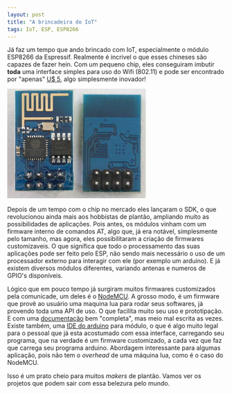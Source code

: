 ```yaml
---
layout: post
title: "A brincadeira do IoT"
tags: IoT, ESP, ESP8266
---
```


Já faz um tempo que ando brincado com IoT, especialmente o módulo ESP8266 da Espressif. Realmente é incrivel o que esses chineses são capazes de fazer hein. Com um pequeno chip, eles conseguiram imbutir **toda** uma interface simples para uso do Wifi (802.11) e pode ser encontrado por "apenas" [U$ 5](http://pt.aliexpress.com/wholesale?catId=0&initiative_id=SB_20150919053814&SearchText=ESP8266+01 "No momento em que escrevo esse artigo"), algo simplesmente inovador!

![placeholder](https://raw.githubusercontent.com/djunho/djunho.github.io/master/Imagens/ESP8266-01.jpg "Módulo modelo 01")

Depois de um tempo com o chip no mercado eles lançaram o SDK, o que revolucionou ainda mais aos hobbistas de plantão, ampliando muito as possibilidades de aplicações.
Pois antes, os módulos vinham com um firmware interno de comandos AT, algo que, já era notável, simplesmente pelo tamanho, mas agora, eles possibilitaram a criação de firmwares customizaveis. O que significa que todo o processamento das suas aplicações pode ser feito pelo ESP, não sendo mais necessário o uso de um processador externo para interagir com ele (por exemplo um arduino). E já existem diversos módulos diferentes, variando antenas e numeros de GPIO's disponíveis.

Lógico que em pouco tempo já surgiram muitos firmwares customizados pela comunicade, um deles é o [NodeMCU](http://nodemcu.com/index_en.html "NodeMCU"). A grosso modo, é um firmware que provê ao usuário uma maquina lua para rodar seus softwares, já provendo toda uma API de uso. O que facilita muito seu uso e prototipação. E com uma [documentação](https://github.com/nodemcu/nodemcu-firmware "Git Hub") bem "completa", mas meio mal escrita as vezes.
Existe também, uma [IDE do arduino](https://github.com/esp8266/Arduino) para módulo, o que é algo muito legal para o pessoal que já esta acostumado com essa interface, carregando seu programa, que na verdade é um firmware customizado, a cada vez que faz que carrega seu programa arduino. Abordagem interessante para algumas aplicação, pois não tem o *overhead* de uma máquina lua, como é o caso do NodeMCU.

Isso é um prato cheio para muitos *makers* de plantão. Vamos ver os projetos que podem sair com essa belezura pelo mundo.
